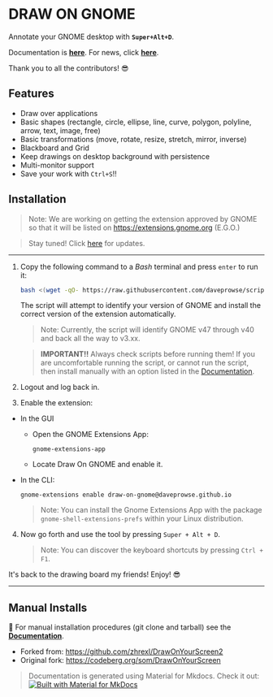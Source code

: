 # DRAW ON GNOME

Annotate your GNOME desktop with **`Super+Alt+D`**.

Documentation is **[here](https://daveprowse.github.io/Draw-On-GNOME/)**. For news, click **[here](https://daveprowse.github.io/Draw-On-GNOME/blog/)**.

Thank you to all the contributors! 😎

## Features

- Draw over applications
- Basic shapes (rectangle, circle, ellipse, line, curve, polygon, polyline, arrow, text, image, free)
- Basic transformations (move, rotate, resize, stretch, mirror, inverse)
- Blackboard and Grid
- Keep drawings on desktop background with persistence
- Multi-monitor support
- Save your work with `Ctrl+S`!!

## Installation

> Note: We are working on getting the extension approved by GNOME so that it will be listed on https://extensions.gnome.org (E.G.O.) 

> Stay tuned! Click [here](https://daveprowse.github.io/Draw-On-GNOME/blog/) for updates.

---

1. Copy the following command to a *Bash* terminal and press `enter` to run it:

   ```bash
   bash <(wget -qO- https://raw.githubusercontent.com/daveprowse/scripts/refs/heads/main/dog-install.sh)
   ```

   The script will attempt to identify your version of GNOME and install the correct version of the extension automatically.

   > Note: Currently, the script will identify GNOME v47 through v40 and back all the way to v3.xx.

   > **IMPORTANT!!** Always check scripts before running them! If you are uncomfortable running the script, or cannot run the script, then install manually with an option listed in the [Documentation](https://daveprowse.github.io/Draw-On-GNOME/installation/).

2. Logout and log back in.

3. Enable the extension:

- In the GUI
  - Open the GNOME Extensions App:

      `gnome-extensions-app`

  - Locate Draw On GNOME and enable it.


- In the CLI:

  ```console
  gnome-extensions enable draw-on-gnome@daveprowse.github.io
  ```


   > Note: You can install the Gnome Extensions App with the package `gnome-shell-extensions-prefs` within your Linux distribution.

4. Now go forth and use the tool by pressing `Super + Alt + D`.

   > Note: You can discover the keyboard shortcuts by pressing `Ctrl + F1`.

It's back to the drawing board my friends! Enjoy! 😎

---

## Manual Installs

📖 For manual installation procedures (git clone and tarball) see the **[Documentation](https://daveprowse.github.io/Draw-On-GNOME/installation/)**.

- Forked from: https://github.com/zhrexl/DrawOnYourScreen2
- Original fork: https://codeberg.org/som/DrawOnYourScreen

> Documentation is generated using Material for Mkdocs. Check it out:
> [![Built with Material for MkDocs](https://img.shields.io/badge/Material_for_MkDocs-526CFE?style=for-the-badge&logo=MaterialForMkDocs&logoColor=white)](https://squidfunk.github.io/mkdocs-material/)
